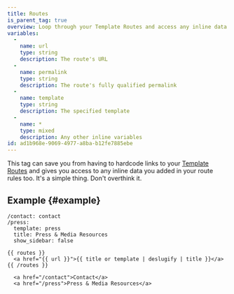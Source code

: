 ```yaml
---
title: Routes
is_parent_tag: true
overview: Loop through your Template Routes and access any inline data with this helper tag.
variables:
  -
    name: url
    type: string
    description: The route's URL
  -
    name: permalink
    type: string
    description: The route's fully qualified permalink
  -
    name: template
    type: string
    description: The specified template
  -
    name: *
    type: mixed
    description: Any other inline variables
id: ad1b968e-9069-4977-a8ba-b12fe7885ebe
---
```

This tag can save you from having to hardcode links to your [Template Routes](/guides/urls-and-routing#template-routes) and gives you access to any inline data you added in your route rules too. It's a simple thing. Don't overthink it.

## Example {#example}

```.language-yaml
/contact: contact
/press:
  template: press
  title: Press & Media Resources
  show_sidebar: false

```

```
{{ routes }}
  <a href="{{ url }}">{{ title or template | deslugify | title }}</a>
{{ /routes }}
```

```.language-output
  <a href="/contact">Contact</a>
  <a href="/press">Press & Media Resources</a>
```
